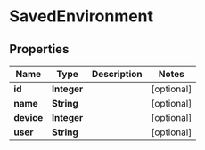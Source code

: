 # SavedEnvironment

## Properties
Name | Type | Description | Notes
------------ | ------------- | ------------- | -------------
**id** | **Integer** |  |  [optional]
**name** | **String** |  |  [optional]
**device** | **Integer** |  |  [optional]
**user** | **String** |  |  [optional]
